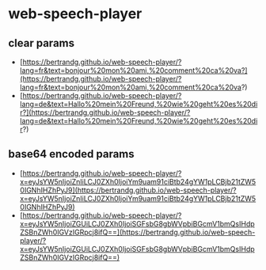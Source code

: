 # web-speech-player

## clear params

- [https://bertrandg.github.io/web-speech-player/?lang=fr&text=bonjour%20mon%20ami,%20comment%20ca%20va?](https://bertrandg.github.io/web-speech-player/?lang=fr&text=bonjour%20mon%20ami,%20comment%20ca%20va?)
- [https://bertrandg.github.io/web-speech-player/?lang=de&text=Hallo%20mein%20Freund,%20wie%20geht%20es%20dir?](https://bertrandg.github.io/web-speech-player/?lang=de&text=Hallo%20mein%20Freund,%20wie%20geht%20es%20dir?)


## base64 encoded params

- [https://bertrandg.github.io/web-speech-player/?x=eyJsYW5nIjoiZnIiLCJ0ZXh0IjoiYm9uam91ciBtb24gYW1pLCBjb21tZW50IGNhIHZhPyJ9](https://bertrandg.github.io/web-speech-player/?x=eyJsYW5nIjoiZnIiLCJ0ZXh0IjoiYm9uam91ciBtb24gYW1pLCBjb21tZW50IGNhIHZhPyJ9)
- [https://bertrandg.github.io/web-speech-player/?x=eyJsYW5nIjoiZGUiLCJ0ZXh0IjoiSGFsbG8gbWVpbiBGcmV1bmQsIHdpZSBnZWh0IGVzIGRpcj8ifQ==](https://bertrandg.github.io/web-speech-player/?x=eyJsYW5nIjoiZGUiLCJ0ZXh0IjoiSGFsbG8gbWVpbiBGcmV1bmQsIHdpZSBnZWh0IGVzIGRpcj8ifQ==)

